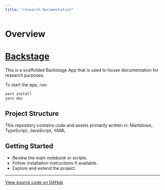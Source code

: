 ```yaml
---
title: "research Documentation"
---
```


# Overview

# [Backstage](https://backstage.io)

This is a scaffolded Backstage App that is used to house documentation for research purposes.

To start the app, run:

```sh
yarn install
yarn dev
```

## Project Structure

This repository contains code and assets primarily written in:
Markdown, TypeScript, JavaScript, YAML

## Getting Started

- Review the main notebook or scripts.
- Follow installation instructions if available.
- Explore and extend the project.



---

[View source code on GitHub](https://github.com/Fortune-Ndlovu/research)